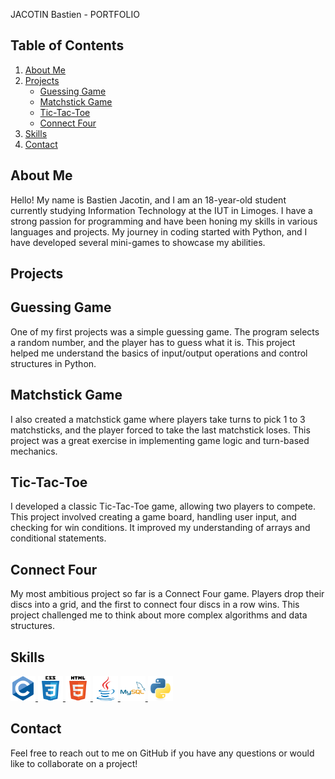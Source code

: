 JACOTIN Bastien - PORTFOLIO

## Table of Contents
1. [About Me](#about-me)
2. [Projects](#projects)
    - [Guessing Game](#guessing-game)
    - [Matchstick Game](#matchstick-game)
    - [Tic-Tac-Toe](#tic-tac-toe)
    - [Connect Four](#connect-four)
3. [Skills](#skills)
4. [Contact](#contact)


## **About Me**

Hello! My name is Bastien Jacotin, and I am an 18-year-old student currently studying Information Technology at the IUT in Limoges. I have a strong passion for programming and have been honing my skills in various languages and projects. My journey in coding started with Python, and I have developed several mini-games to showcase my abilities.


## **Projects**

## **Guessing Game**

One of my first projects was a simple guessing game. The program selects a random number, and the player has to guess what it is. This project helped me understand the basics of input/output operations and control structures in Python.


## **Matchstick Game**

I also created a matchstick game where players take turns to pick 1 to 3 matchsticks, and the player forced to take the last matchstick loses. This project was a great exercise in implementing game logic and turn-based mechanics.


## **Tic-Tac-Toe**

I developed a classic Tic-Tac-Toe game, allowing two players to compete. This project involved creating a game board, handling user input, and checking for win conditions. It improved my understanding of arrays and conditional statements.


## **Connect Four**

My most ambitious project so far is a Connect Four game. Players drop their discs into a grid, and the first to connect four discs in a row wins. This project challenged me to think about more complex algorithms and data structures.



## **Skills**
<p align="left"> <a href="https://www.cprogramming.com/" target="_blank" rel="noreferrer"> <img src="https://raw.githubusercontent.com/devicons/devicon/master/icons/c/c-original.svg" alt="c" width="40" height="40"/> </a> <a href="https://www.w3schools.com/css/" target="_blank" rel="noreferrer"> <img src="https://raw.githubusercontent.com/devicons/devicon/master/icons/css3/css3-original-wordmark.svg" alt="css3" width="40" height="40"/> </a> <a href="https://www.w3.org/html/" target="_blank" rel="noreferrer"> <img src="https://raw.githubusercontent.com/devicons/devicon/master/icons/html5/html5-original-wordmark.svg" alt="html5" width="40" height="40"/> </a> <a href="https://www.java.com" target="_blank" rel="noreferrer"> <img src="https://raw.githubusercontent.com/devicons/devicon/master/icons/java/java-original.svg" alt="java" width="40" height="40"/> </a> <a href="https://www.mysql.com/" target="_blank" rel="noreferrer"> <img src="https://raw.githubusercontent.com/devicons/devicon/master/icons/mysql/mysql-original-wordmark.svg" alt="mysql" width="40" height="40"/> </a> <a href="https://www.python.org" target="_blank" rel="noreferrer"> <img src="https://raw.githubusercontent.com/devicons/devicon/master/icons/python/python-original.svg" alt="python" width="40" height="40"/> </a> </p>
      
## **Contact**
Feel free to reach out to me on GitHub if you have any questions or would like to collaborate on a project!
<!---
bJacotin/bJacotin is a ✨ special ✨ repository because its `README.md` (this file) appears on your GitHub profile.
You can click the Preview link to take a look at your changes.
--->
